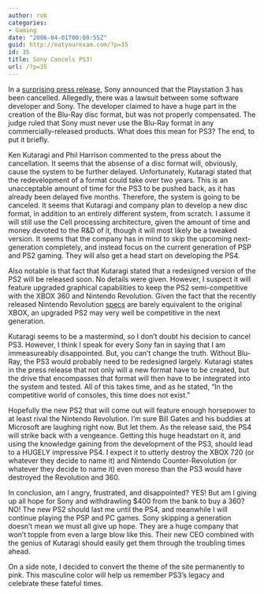 ```yaml
---
author: rob
categories:
- Gaming
date: "2006-04-01T00:00:55Z"
guid: http://eatyourexam.com/?p=35
id: 35
title: Sony Cancels PS3!
url: /?p=35
---
```

In a [surprising press release](http://eatyourexam.com/sony/ "Sony Press Release"), Sony announced that the Playstation 3 has been cancelled. Allegedly, there was a lawsuit between some software developer and Sony. The developer claimed to have a huge part in the creation of the Blu-Ray disc format, but was not properly compensated. The judge ruled that Sony must never use the Blu-Ray format in any commercially-released products. What does this mean for PS3? The end, to put it briefly.

Ken Kutaragi and Phil Harrison commented to the press about the cancellation. It seems that the absense of a disc format will, obviously, cause the system to be further delayed. Unfortunately, Kutaragi stated that the redevelopment of a format could take over two years. This is an unacceptable amount of time for the PS3 to be pushed back, as it has already been delayed five months. Therefore, the system is going to be canceled. It seems that Kutaragi and company plan to develop a new disc format, in addition to an entirely different system, from scratch. I assume it will still use the Cell processing architecture, given the amount of time and money devoted to the R&D of it, though it will most likely be a tweaked version. It seems that the company has in mind to skip the upcoming next-generation completely, and instead focus on the current generation of PSP and PS2 gaming. They will also get a head start on developing the PS4.

Also notable is that fact that Kutaragi stated that a redesigned version of the PS2 will be released soon. No details were given. However, I suspect it will feature upgraded graphical capabilities to keep the PS2 semi-competitive with the XBOX 360 and Nintendo Revolution. Given the fact that the recently released Nintendo Revolution [specs](http://revolution.ign.com/articles/699/699118p1.html) are barely equivalent to the original XBOX, an upgraded PS2 may very well be competitive in the next generation.

Kutaragi seems to be a mastermind, so I don’t doubt his decision to cancel PS3. However, I think I speak for every Sony fan in saying that I am immeasureably disappointed. But, you can’t change the truth. Without Blu-Ray, the PS3 would probably need to be redesigned largely. Kutaragi states in the press release that not only will a new format have to be created, but the drive that encompasses that format will then have to be integrated into the system and tested. All of this takes time, and as he stated, “<span id="Top_spanTop"><span id="spanDetail">In the competitive world of consoles, this time does not exist.”</span></span>

Hopefully the new PS2 that will come out will feature enough horsepower to at least rival the Nintendo Revolution. I’m sure Bill Gates and his buddies at Microsoft are laughing right now. But let them. As the release said, the PS4 will strike back with a vengeance. Getting this huge headstart on it, and using the knowledge gaining from the development of the PS3, should lead to a HUGELY impressive PS4. I expect it to utterly destroy the XBOX 720 (or whatever they decide to name it) and Nintendo Counter-Revolution (or whatever they decide to name it) even moreso than the PS3 would have destroyed the Revolution and 360.

In conclusion, am I angry, frustrated, and disappointed? YES! But am I giving up all hope for Sony and withdrawling $400 from the bank to buy a 360? NO! The new PS2 should last me until the PS4, and meanwhile I will continue playing the PSP and PC games. Sony skipping a generation doesn’t mean we must all give up hope. They are a huge company that won’t topple from even a large blow like this. Their new CEO combined with the genius of Kutaragi should easily get them through the troubling times ahead.

On a side note, I decided to convert the theme of the site permanently to pink. This masculine color will help us remember PS3’s legacy and celebrate these fateful times.